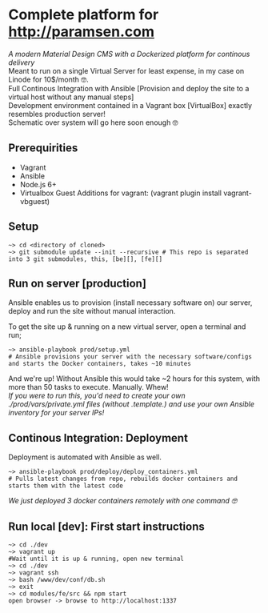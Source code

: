 # Complete platform for http://paramsen.com
_A modern Material Design CMS with a Dockerized platform for continous delivery_  
Meant to run on a single Virtual Server for least expense, in my case on Linode for 10$/month 🤓.  
Full Continous Integration with Ansible [Provision and deploy the site to a virtual host without any manual steps]  
Development environment contained in a Vagrant box [VirtualBox]  exactly resembles production server!  
Schematic over system will go here soon enough 🤓

## Prerequirities
- Vagrant
- Ansible
- Node.js 6+
- Virtualbox Guest Additions for vagrant: (vagrant plugin install vagrant-vbguest)

## Setup
    ~> cd <directory of cloned>
    ~> git submodule update --init --recursive # This repo is separated into 3 git submodules, this, [be][], [fe][]

## Run on server [production]
Ansible enables us to provision (install necessary software on) our server, deploy and run the site without manual interaction.  

To get the site up & running on a new virtual server, open a terminal and run;

    ~> ansible-playbook prod/setup.yml
    # Ansible provisions your server with the necessary software/configs and starts the Docker containers, takes ~10 minutes

And we're up! Without Ansible this would take ~2 hours for this system, with more than 50 tasks to execute. Manually. Whew!  
_If you were to run this, you'd need to create your own ./prod/vars/private.yml files (without .template.) and use your own Ansible inventory for your server IPs!_

## Continous Integration: Deployment
Deployment is automated with Ansible as well.

    ~> ansible-playbook prod/deploy/deploy_containers.yml
    # Pulls latest changes from repo, rebuilds docker containers and starts them with the latest code

_We just deployed 3 docker containers remotely with one command 🤓_

## Run local [dev]: First start instructions
    ~> cd ./dev  
    ~> vagrant up  
    #Wait until it is up & running, open new terminal
    ~> cd ./dev  
    ~> vagrant ssh  
    ~> bash /www/dev/conf/db.sh  
    ~> exit  
    ~> cd modules/fe/src && npm start  
    open browser -> browse to http://localhost:1337


[be]: https://github.com/paramsen/fe.paramsen.com "backend"
[fe]: https://github.com/paramsen/fe.paramsen.com "frontend"
